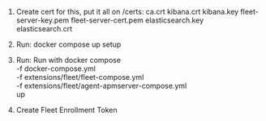 1. Create cert for this, put it all on /certs:
ca.crt
kibana.crt
kibana.key
fleet-server-key.pem
fleet-server-cert.pem
elasticsearch.key
elasticsearch.crt

2. Run:
    docker compose up setup

3. Run:
     Run with
   docker compose \
    -f docker-compose.yml \
    -f extensions/fleet/fleet-compose.yml \
    -f extensions/fleet/agent-apmserver-compose.yml \
     up
4. Create Fleet Enrollment Token